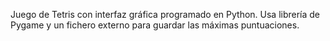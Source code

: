 Juego de Tetris con interfaz gráfica programado en Python. Usa librería de Pygame y un fichero externo para guardar las máximas puntuaciones.